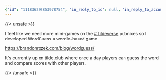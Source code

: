 ```yaml
---
{"id": "111836292853978754", "in_reply_to_id": null, "in_reply_to_account_id": null, "sensitive": false, "spoiler_text": "", "visibility": "public", "language": "en", "replies_count": 0, "reblogs_count": 0, "favourites_count": 1, "edited_at": null, "reblog": null, "application": null, "account": {"id": "108219415927856966", "username": "brozek", "acct": "brozek", "display_name": "Brandon Rozek", "url": "https://fosstodon.org/@brozek", "uri": "https://fosstodon.org/users/brozek", "avatar": "https://cdn.fosstodon.org/accounts/avatars/108/219/415/927/856/966/original/bae9f46f23936e79.jpg", "avatar_static": "https://cdn.fosstodon.org/accounts/avatars/108/219/415/927/856/966/original/bae9f46f23936e79.jpg", "header": "https://fosstodon.org/headers/original/missing.png", "header_static": "https://fosstodon.org/headers/original/missing.png", "noindex": true, "roles": []}, "media_attachments": [{"id": "111836278820260952", "type": "image", "url": "https://cdn.fosstodon.org/media_attachments/files/111/836/278/820/260/952/original/bf7f82531ea6eef7.png", "preview_url": "https://cdn.fosstodon.org/media_attachments/files/111/836/278/820/260/952/small/bf7f82531ea6eef7.png", "remote_url": null, "preview_remote_url": null, "text_url": null, "meta": {"original": {"width": 1714, "height": 804, "size": "1714x804", "aspect": 2.1318407960199006}, "small": {"width": 701, "height": 329, "size": "701x329", "aspect": 2.1306990881458967}, "focus": {"x": -1.0, "y": 1.0}}, "description": "Screenshot of the text-based WordGuess game.", "blurhash": "U02$Km?b_N_39F?bnlM{_NIToztR4n%NRPIU"}], "mentions": [], "tags": [{"name": "tildeverse", "url": "https://fosstodon.org/tags/tildeverse"}], "emojis": [], "card": {"url": "https://brandonrozek.com/blog/wordguess/", "title": "Wordguess: A game for the Tildeverse", "description": "The Tildeverse is a collection of online communities that allows people to create user accounts on public unix machines (pubnixes). Often this is to create websites, however, one component that I think deserves additional attention is the creation of games for these communities.\nThree games that are featured in the message-of-the-day in Tilde.club are:\nBotany: Plant raising game where players can help water each other\u2019s plants Asciifarm: Multiplayer farming/fighting game Dungeon Crawl Stone Soup: Rouge-like dungeon adventure These games are designed to be multiplayer, but it doesn\u2019t need to in order to be a social game.", "language": "en", "type": "link", "author_name": "Brandon Rozek", "author_url": "https://brandonrozek.com/", "provider_name": "", "provider_url": "", "html": "", "width": 0, "height": 0, "image": null, "image_description": "", "embed_url": "", "blurhash": null, "published_at": "2024-01-28T00:00:00.000Z"}, "poll": null, "syndication": "https://fosstodon.org/@brozek/111836292853978754", "date": "2024-01-29T00:00:02.191Z"}
---
```

{{< unsafe >}}
<p>I feel like we need more mini-games on the <a href="https://fosstodon.org/tags/Tildeverse" class="mention hashtag" rel="tag">#<span>Tildeverse</span></a> pubnixes so I developed WordGuess a wordle-based game. </p><p><a href="https://brandonrozek.com/blog/wordguess/" target="_blank" rel="nofollow noopener noreferrer" translate="no"><span class="invisible">https://</span><span class="ellipsis">brandonrozek.com/blog/wordgues</span><span class="invisible">s/</span></a></p><p>It&#39;s currently up on tilde.club where once a day players can  guess the word and compare scores with other players.</p>
{{< /unsafe >}}
